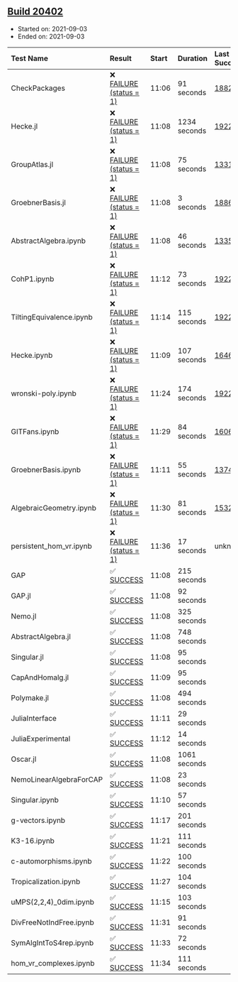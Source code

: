 ## [Build 20402](https://oscarci.mathematik.uni-kl.de/job/oscar/20402/)

* Started on: 2021-09-03
* Ended on: 2021-09-03

| Test Name    | Result | Start | Duration | Last Success | First Failure |
|:-------------|:-------|:------|:---------|:-------------|:--------------|
| CheckPackages | ❌ [FAILURE (status = 1)](https://oscarci.mathematik.uni-kl.de/job/oscar/20402/artifact/logs/build-20402/CheckPackages.log) | 11:06 | 91 seconds | [18822](https://oscarci.mathematik.uni-kl.de/job/oscar/18822/) | [18823](https://oscarci.mathematik.uni-kl.de/job/oscar/18823/) |
| Hecke.jl | ❌ [FAILURE (status = 1)](https://oscarci.mathematik.uni-kl.de/job/oscar/20402/artifact/logs/build-20402/Hecke.jl.log) | 11:08 | 1234 seconds | [19222](https://oscarci.mathematik.uni-kl.de/job/oscar/19222/) | [20152](https://oscarci.mathematik.uni-kl.de/job/oscar/20152/) |
| GroupAtlas.jl | ❌ [FAILURE (status = 1)](https://oscarci.mathematik.uni-kl.de/job/oscar/20402/artifact/logs/build-20402/GroupAtlas.jl.log) | 11:08 | 75 seconds | [13311](https://oscarci.mathematik.uni-kl.de/job/oscar/13311/) | [13312](https://oscarci.mathematik.uni-kl.de/job/oscar/13312/) |
| GroebnerBasis.jl | ❌ [FAILURE (status = 1)](https://oscarci.mathematik.uni-kl.de/job/oscar/20402/artifact/logs/build-20402/GroebnerBasis.jl.log) | 11:08 | 3 seconds | [18864](https://oscarci.mathematik.uni-kl.de/job/oscar/18864/) | [18865](https://oscarci.mathematik.uni-kl.de/job/oscar/18865/) |
| AbstractAlgebra.ipynb | ❌ [FAILURE (status = 1)](https://oscarci.mathematik.uni-kl.de/job/oscar/20402/artifact/logs/build-20402/AbstractAlgebra.ipynb.log) | 11:08 | 46 seconds | [13355](https://oscarci.mathematik.uni-kl.de/job/oscar/13355/) | [13356](https://oscarci.mathematik.uni-kl.de/job/oscar/13356/) |
| CohP1.ipynb | ❌ [FAILURE (status = 1)](https://oscarci.mathematik.uni-kl.de/job/oscar/20402/artifact/logs/build-20402/CohP1.ipynb.log) | 11:12 | 73 seconds | [19222](https://oscarci.mathematik.uni-kl.de/job/oscar/19222/) | [20152](https://oscarci.mathematik.uni-kl.de/job/oscar/20152/) |
| TiltingEquivalence.ipynb | ❌ [FAILURE (status = 1)](https://oscarci.mathematik.uni-kl.de/job/oscar/20402/artifact/logs/build-20402/TiltingEquivalence.ipynb.log) | 11:14 | 115 seconds | [19222](https://oscarci.mathematik.uni-kl.de/job/oscar/19222/) | [20152](https://oscarci.mathematik.uni-kl.de/job/oscar/20152/) |
| Hecke.ipynb | ❌ [FAILURE (status = 1)](https://oscarci.mathematik.uni-kl.de/job/oscar/20402/artifact/logs/build-20402/Hecke.ipynb.log) | 11:09 | 107 seconds | [16463](https://oscarci.mathematik.uni-kl.de/job/oscar/16463/) | [16464](https://oscarci.mathematik.uni-kl.de/job/oscar/16464/) |
| wronski-poly.ipynb | ❌ [FAILURE (status = 1)](https://oscarci.mathematik.uni-kl.de/job/oscar/20402/artifact/logs/build-20402/wronski-poly.ipynb.log) | 11:24 | 174 seconds | [19222](https://oscarci.mathematik.uni-kl.de/job/oscar/19222/) | [20152](https://oscarci.mathematik.uni-kl.de/job/oscar/20152/) |
| GITFans.ipynb | ❌ [FAILURE (status = 1)](https://oscarci.mathematik.uni-kl.de/job/oscar/20402/artifact/logs/build-20402/GITFans.ipynb.log) | 11:29 | 84 seconds | [16068](https://oscarci.mathematik.uni-kl.de/job/oscar/16068/) | [16069](https://oscarci.mathematik.uni-kl.de/job/oscar/16069/) |
| GroebnerBasis.ipynb | ❌ [FAILURE (status = 1)](https://oscarci.mathematik.uni-kl.de/job/oscar/20402/artifact/logs/build-20402/GroebnerBasis.ipynb.log) | 11:11 | 55 seconds | [13748](https://oscarci.mathematik.uni-kl.de/job/oscar/13748/) | [13749](https://oscarci.mathematik.uni-kl.de/job/oscar/13749/) |
| AlgebraicGeometry.ipynb | ❌ [FAILURE (status = 1)](https://oscarci.mathematik.uni-kl.de/job/oscar/20402/artifact/logs/build-20402/AlgebraicGeometry.ipynb.log) | 11:30 | 81 seconds | [15322](https://oscarci.mathematik.uni-kl.de/job/oscar/15322/) | [15323](https://oscarci.mathematik.uni-kl.de/job/oscar/15323/) |
| persistent_hom_vr.ipynb | ❌ [FAILURE (status = 1)](https://oscarci.mathematik.uni-kl.de/job/oscar/20402/artifact/logs/build-20402/persistent_hom_vr.ipynb.log) | 11:36 | 17 seconds | unknown | unknown |
| GAP | ✅ [SUCCESS](https://oscarci.mathematik.uni-kl.de/job/oscar/20402/artifact/logs/build-20402/GAP.log) | 11:08 | 215 seconds |  |  |
| GAP.jl | ✅ [SUCCESS](https://oscarci.mathematik.uni-kl.de/job/oscar/20402/artifact/logs/build-20402/GAP.jl.log) | 11:08 | 92 seconds |  |  |
| Nemo.jl | ✅ [SUCCESS](https://oscarci.mathematik.uni-kl.de/job/oscar/20402/artifact/logs/build-20402/Nemo.jl.log) | 11:08 | 325 seconds |  |  |
| AbstractAlgebra.jl | ✅ [SUCCESS](https://oscarci.mathematik.uni-kl.de/job/oscar/20402/artifact/logs/build-20402/AbstractAlgebra.jl.log) | 11:08 | 748 seconds |  |  |
| Singular.jl | ✅ [SUCCESS](https://oscarci.mathematik.uni-kl.de/job/oscar/20402/artifact/logs/build-20402/Singular.jl.log) | 11:08 | 95 seconds |  |  |
| CapAndHomalg.jl | ✅ [SUCCESS](https://oscarci.mathematik.uni-kl.de/job/oscar/20402/artifact/logs/build-20402/CapAndHomalg.jl.log) | 11:09 | 95 seconds |  |  |
| Polymake.jl | ✅ [SUCCESS](https://oscarci.mathematik.uni-kl.de/job/oscar/20402/artifact/logs/build-20402/Polymake.jl.log) | 11:08 | 494 seconds |  |  |
| JuliaInterface | ✅ [SUCCESS](https://oscarci.mathematik.uni-kl.de/job/oscar/20402/artifact/logs/build-20402/JuliaInterface.log) | 11:11 | 29 seconds |  |  |
| JuliaExperimental | ✅ [SUCCESS](https://oscarci.mathematik.uni-kl.de/job/oscar/20402/artifact/logs/build-20402/JuliaExperimental.log) | 11:12 | 14 seconds |  |  |
| Oscar.jl | ✅ [SUCCESS](https://oscarci.mathematik.uni-kl.de/job/oscar/20402/artifact/logs/build-20402/Oscar.jl.log) | 11:08 | 1061 seconds |  |  |
| NemoLinearAlgebraForCAP | ✅ [SUCCESS](https://oscarci.mathematik.uni-kl.de/job/oscar/20402/artifact/logs/build-20402/NemoLinearAlgebraForCAP.log) | 11:08 | 23 seconds |  |  |
| Singular.ipynb | ✅ [SUCCESS](https://oscarci.mathematik.uni-kl.de/job/oscar/20402/artifact/logs/build-20402/Singular.ipynb.log) | 11:10 | 57 seconds |  |  |
| g-vectors.ipynb | ✅ [SUCCESS](https://oscarci.mathematik.uni-kl.de/job/oscar/20402/artifact/logs/build-20402/g-vectors.ipynb.log) | 11:17 | 201 seconds |  |  |
| K3-16.ipynb | ✅ [SUCCESS](https://oscarci.mathematik.uni-kl.de/job/oscar/20402/artifact/logs/build-20402/K3-16.ipynb.log) | 11:21 | 111 seconds |  |  |
| c-automorphisms.ipynb | ✅ [SUCCESS](https://oscarci.mathematik.uni-kl.de/job/oscar/20402/artifact/logs/build-20402/c-automorphisms.ipynb.log) | 11:22 | 100 seconds |  |  |
| Tropicalization.ipynb | ✅ [SUCCESS](https://oscarci.mathematik.uni-kl.de/job/oscar/20402/artifact/logs/build-20402/Tropicalization.ipynb.log) | 11:27 | 104 seconds |  |  |
| uMPS(2,2,4)_0dim.ipynb | ✅ [SUCCESS](https://oscarci.mathematik.uni-kl.de/job/oscar/20402/artifact/logs/build-20402/uMPS-2-2-4-_0dim.ipynb.log) | 11:15 | 103 seconds |  |  |
| DivFreeNotIndFree.ipynb | ✅ [SUCCESS](https://oscarci.mathematik.uni-kl.de/job/oscar/20402/artifact/logs/build-20402/DivFreeNotIndFree.ipynb.log) | 11:31 | 91 seconds |  |  |
| SymAlgIntToS4rep.ipynb | ✅ [SUCCESS](https://oscarci.mathematik.uni-kl.de/job/oscar/20402/artifact/logs/build-20402/SymAlgIntToS4rep.ipynb.log) | 11:33 | 72 seconds |  |  |
| hom_vr_complexes.ipynb | ✅ [SUCCESS](https://oscarci.mathematik.uni-kl.de/job/oscar/20402/artifact/logs/build-20402/hom_vr_complexes.ipynb.log) | 11:34 | 111 seconds |  |  |
